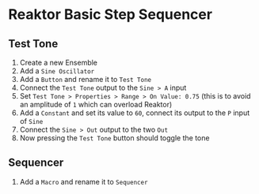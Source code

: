 # Reaktor Basic Step Sequencer

## Test Tone

1. Create a new Ensemble
2. Add a `Sine Oscillator`
3. Add a `Button` and rename it to `Test Tone`
4. Connect the `Test Tone` output to the `Sine > A` input
5. Set `Test Tone > Properties > Range > On Value: 0.75` (this is to avoid an amplitude of `1` which can overload Reaktor)
6. Add a `Constant` and set its value to `60`, connect its output to the `P` input of `Sine`
7. Connect the `Sine > Out` output to the two `Out`
8. Now pressing the `Test Tone` button should toggle the tone

## Sequencer

1. Add a `Macro` and rename it to `Sequencer`
